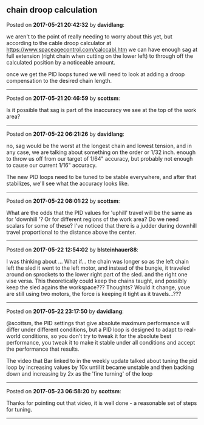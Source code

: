 ## chain droop calculation
Posted on **2017-05-21 20:42:32** by **davidlang**:

we aren't to the point of really needing to worry about this yet, but according to the cable droop calculator at https://www.spaceagecontrol.com/calccabl.htm we can have enough sag at full extension (right chain when cutting on the lower left) to through off the calculated position by a noticeable amount.



once we get the PID loops tuned we will need to look at adding a droop compensation to the desired chain length.

---

Posted on **2017-05-21 20:46:59** by **scottsm**:

Is it possible that sag is part of the inaccuracy we see at the top of the work area?

---

Posted on **2017-05-22 06:21:26** by **davidlang**:

no, sag would be the worst at the longest chain and lowest tension, and in any case, we are talking about something on the order or 1/32 inch. enough to throw us off from our target of 1/64" accuracy, but probably not enough to cause our current 1/16" accuracy.



The new PID loops need to be tuned to be stable everywhere, and after that stabilizes, we'll see what the accuracy looks like.

---

Posted on **2017-05-22 08:01:22** by **scottsm**:

What are the odds that the PID values for 'uphill' travel will be the same as for 'downhill '? Or for different regions of the work area? Do we need scalars for some of these? I've noticed that there is a judder during downhill travel proportional to the distance above the center.

---

Posted on **2017-05-22 12:54:02** by **blsteinhauer88**:

I was thinking about ... What if... the chain was longer so as the left chain left the sled it went to the left motor, and instead of the bungie, it traveled around on sprockets to the lower right part of the sled.  and the right one vise versa.  This theoretically could keep the chains taught, and possibly keep the sled agains the workspace?&quest;? Thoughts?  Would it change, youe are still using two motors, the force is keeping it tight as it travels...?&quest;?

---

Posted on **2017-05-22 23:17:50** by **davidlang**:

@scottsm, the PID settings that give absolute maximum performance will differ under different conditions, but a PID loop is designed to adapt to real-world conditions, so you don't try to tweak it for the absolute best performance, you tweak it to make it stable under all conditions and accept the performance that results.



The video that Bar linked to in the weekly update talked about tuning the pid loop by increasing values by 10x until it became unstable and then backing down and increasing by 2x as the 'fine turning' of the loop

---

Posted on **2017-05-23 06:58:20** by **scottsm**:

Thanks for pointing out that video, it is well done - a reasonable set of steps for tuning.

---

